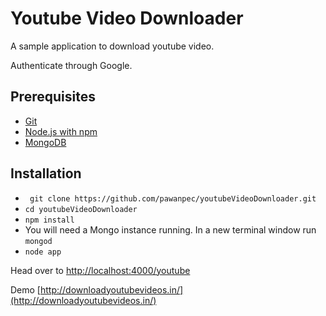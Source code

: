 # Youtube Video Downloader

A sample application to download youtube video.

Authenticate through Google.

## Prerequisites 

* [Git](http://git-scm.com/)
* [Node.js with npm](https://nodejs.org/en/)
* [MongoDB](https://docs.mongodb.org/manual/installation/)

## Installation

* ` git clone https://github.com/pawanpec/youtubeVideoDownloader.git`
* `cd youtubeVideoDownloader`
* `npm install`
* You will need a Mongo instance running. In a new terminal window run `mongod`
* `node app`

Head over to [http://localhost:4000/youtube](http://localhost:4000/youtube)

Demo [http://downloadyoutubevideos.in/](http://downloadyoutubevideos.in/)
